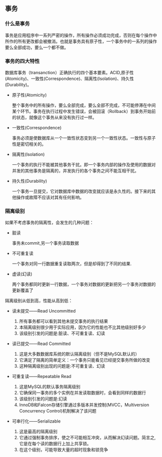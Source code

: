 ## 事务

### 什么是事务

事务是应用程序中一系列严密的操作，所有操作必须成功完成，否则在每个操作中所作的所有更改都会被撤消。也就是事务具有原子性，一个事务中的一系列的操作要么全部成功，要么一个都不做。

### 事务的四大特性 

数据库事务（transanction）正确执行的四个基本要素。ACID,原子性(Atomicity)、一致性(Correspondence)、隔离性(Isolation)、持久性(Durability)。

+ 原子性(Atomicity)

    整个事务中的所有操作，要么全部完成，要么全部不完成，不可能停滞在中间某个环节。事务在执行过程中发生错误，会被回滚（Rollback）到事务开始前的状态，就像这个事务从来没有执行过一样。

+ 一致性(Correspondence)

    事务必须是使数据库从一个一致性状态变到另一个一致性状态。一致性与原子性是密切相关的。

+ 隔离性(Isolation)

    一个事务的执行不能被其他事务干扰。即一个事务内部的操作及使用的数据对并发的其他事务是隔离的，并发执行的各个事务之间不能互相干扰。
    
+ 持久性(Durability)

    一个事务一旦提交，它对数据库中数据的改变就应该是永久性的。接下来的其他操作或故障不应该对其有任何影响。






### 隔离级别

如果不考虑事务的隔离性，会发生的几种问题：

+ 脏读

    事务未commit,另一个事务读取数据

+ 不可重复读

    一个事务对同一行数据重复读取两次，但是却得到了不同的结果.

+ 虚读(幻读)

    两个事务都同时更新一行数据，一个事务对数据的更新把另一个事务对数据的更新覆盖了

隔离级别从低到高，性能从高到低：

+ 读未提交——Read Uncommitted

    1. 所有事务都可以看到其他未提交事务的执行结果
    2. 本隔离级别很少用于实际应用，因为它的性能也不比其他级别好多少
    3. 该级别引发的问题是:脏读、不可重复读、幻读

+ 读已提交——Read Committed

    1. 这是大多数数据库系统的默认隔离级别（但不是MySQL默认的）
    2. 它满足了隔离的简单定义：一个事务只能看见已经提交事务所做的改变
    3. 这种隔离级别出现的问题是:不可重复读、幻读

+ 可重复读——Repeatable Read

    1. 这是MySQL的默认事务隔离级别
    2. 它确保同一事务的多个实例在并发读取数据时，会看到同样的数据行
    3. 该级别引发的问题是:幻读
    4. InnoDB和Falcon存储引擎通过多版本并发控制(MVCC，Multiversion Concurrency Control)机制解决了该问题

+ 可串行化——Serializable
    
    1. 这是最高的隔离级别
    2. 它通过强制事务排序，使之不可能相互冲突，从而解决幻读问题。简言之,它是在每个读的数据行上加上共享锁。
    3. 在这个级别，可能导致大量的超时现象和锁竞争
